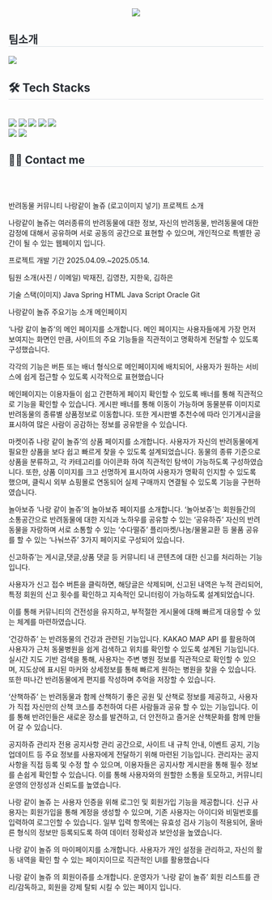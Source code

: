 <div align= "center">
    <img src="https://capsule-render.vercel.app/api?type=soft&color=e8b602&height=120&text=나랑같이%20놀쥬&fontColor=000000&fontSize=40" />
    </div>
    <div style="text-align: left;"> 
    <h2 style="border-bottom: 1px solid #d8dee4; color: #282d33;"> 팀소개 </h2>  
    <div style="font-weight: 700; font-size: 15px; text-align: left; color: #282d33;"> 
        <img src="![j](https://github.com/user-attachments/assets/4ee196e6-3725-4d50-a5c6-01c52741caef)>
    </li></li></li></li></li></li> </div> 
    </div>
    <div style="text-align: left;">
    <h2 style="border-bottom: 1px solid #d8dee4; color: #282d33;"> 🛠️ Tech Stacks </h2> <br> 
    <div style="margin: ; text-align: left;" "text-align: left;"> <img src="https://img.shields.io/badge/Spring-6DB33F?style=flat&logo=Spring&logoColor=white">
          <img src="https://img.shields.io/badge/Oracle-F80000?style=flat&logo=Oracle&logoColor=white">
          <img src="https://img.shields.io/badge/Notion-000000?style=flat&logo=Notion&logoColor=white">
          <img src="https://img.shields.io/badge/Java-007396?style=flat&logo=Java&logoColor=white">
          <img src="https://img.shields.io/badge/Javascript-F7DF1E?style=flat&logo=Javascript&logoColor=white">
          <br/><img src="https://img.shields.io/badge/jQuery-0769AD?style=flat&logo=jQuery&logoColor=white">
          <img src="https://img.shields.io/badge/Apache Tomcat-F8DC75?style=flat&logo=Apache Tomcat&logoColor=white">
          </div>
    </div>
    <div style="text-align: left;">
    <h2 style="border-bottom: 1px solid #d8dee4; color: #282d33;"> 🧑‍💻 Contact me </h2> <br> 
    <div style="text-align: left;">  </div>  <br> 
    <div style="text-align: left;">  </div> 
    </div>
    
    


반려동물 커뮤니티 나랑같이 놀쥬
(로고이미지 넣기)
프로젝트 소개

나랑같이 놀쥬는 여러종류의 반려동물에 대한 정보, 자신의 반려동물, 반려동물에 대한 감정에 대해서 공유하며 서로 공동의 공간으로 표현할 수 있으며, 개인적으로 특별한 공간이 될 수 있는 웹페이지 입니다.

프로젝트 개발 기간
2025.04.09.~2025.05.14.

팀원 소개(사진 / 이메일)
박재진, 김영찬, 지한욱, 김하은

기술 스택(이미지)
Java
Spring
HTML
Java Script
Oracle
Git

나랑같이 놀쥬 주요기능 소개
메인페이지

‘나랑 같이 놀쥬’의 메인 페이지를 소개합니다.
메인 페이지는 사용자들에게 가장 먼저 보여지는 화면인 만큼,
사이트의 주요 기능들을 직관적이고 명확하게 전달할 수 있도록 구성했습니다.

각각의 기능은 버튼 또는 배너 형식으로 메인페이지에 배치되어,
사용자가 원하는 서비스에 쉽게 접근할 수 있도록 시각적으로 표현했습니다

메인페이지는 이용자들이 쉽고 간편하게 페이지 확인할 수 있도록 배너를 통해 직관적으로 기능을 확인할 수 있습니다.
게시판 배너를 통해 이동이 가능하며 동물분류 이미지로 반려동물의 종류별 상품정보로 이동합니다.
또한 게시판별 추천수에 따라 인기게시글을 표시하여 많은 사람이 공감하는 정보를 공유받을 수 있습니다.

마켓이쥬
나랑 같이 놀쥬’의 상품 페이지를 소개합니다.
사용자가 자신의 반려동물에게 필요한 상품을 보다 쉽고 빠르게 찾을 수 있도록 설계되었습니다.
동물의 종류 기준으로 상품을 분류하고, 각 카테고리를 아이콘화 하여 직관적인 탐색이 가능하도록 구성하였습니다.
또한, 상품 이미지를 크고 선명하게 표시하여 사용자가 명확히 인지할 수 있도록 했으며, 클릭시 외부 쇼핑몰로 연동되어 실제 구매까지 연결될 수 있도록 기능을 구현하였습니다.

놀아보쥬
‘나랑 같이 놀쥬’의 놀아보쥬 페이지를 소개합니다.
‘놀아보쥬’는 회원들간의 소통공간으로 
반려동물에 대한 지식과 노하우를 공유할 수 있는 ‘공유하쥬’
자신의 반려동물을 자랑하며 서로 소통할 수 있는 ‘수다떨쥬’
플리마켓/나눔/물물교환 등 물품 공유를 할 수 있는 ‘나눠쓰쥬’
3가지 페이지로 구성되어 있습니다.

신고하쥬’는 게시글,댓글,상품 댓글 등 커뮤니티 내 콘텐츠에 대한 신고를 처리하는 기능입니다.

사용자가 신고 접수 버튼을 클릭하면, 해당글은 삭제되며, 신고된 내역은
누적 관리되어, 특정 회원의 신고 횟수를 확인하고 지속적인 모니터링이 가능하도록 설계되었습니다.

이를 통해 커뮤니티의 건전성을 유지하고, 부적절한 게시물에 대해 빠르게 대응할 수 있는 체계를 마련하였습니다.

‘건강하쥬’ 는 반려동물의 건강과 관련된 기능입니다.
KAKAO MAP API 를 활용하여 사용자가 근처 동물병원을 쉽게 검색하고 위치를 확인할 수 있도록 설계된 기능입니다.
실시간 지도 기반 검색을 통해, 사용자는 주변 병원 정보를 직관적으로
 확인할 수 있으며, 
지도상에 표시된 마커와 상세정보를 통해 빠르게 원하는 병원을 찾을 수 있습니다.
또한 떠나간 반려동물에게 편지를 작성하며 추억을 저장할 수 있습니다.

‘산책하쥬’ 는 반려동물과 함께 산책하기 좋은 공원 및 산책로 정보를 제공하고,
사용자가 직접 자신만의 산책 코스를 추천하여 다른 사람들과 공유 할 수 있는 기능입니다.
이를 통해 반려인들은 새로운 장소를 발견하고, 더 안전하고 즐거운 산책문화를 
함께 만들어 갈 수 있습니다.

공지하쥬  관리자 전용 공지사항 관리 공간으로, 사이트 내 규칙 안내, 이벤트 공지, 기능업데이트 등 주요 정보를 사용자에게 전달하기 위해 마련된 기능입니다.
관리자는 공지사항을 직접 등록 및 수정 할 수 있으며, 이용자들은 공지사항 게시판을 통해 필수 정보를 손쉽게 확인할 수 있습니다.
이를 통해 사용자와의 원할한 소통을 토모하고, 커뮤니티 운영의 안정성과 신뢰도를 높였습니다.

나랑 같이 놀쥬 는 사용자 인증을 위해 로그인 및 회원가입 기능을 제공합니다.
신규 사용자는 회원가입을 통해 계정을 생성할 수 있으며,
기존 사용자는 아이디와  비밀번호를 입력하여 로그인할 수 있습니다.
일부 입력 항목에는 유효성 검사 기능이 적용되어, 올바른 형식의 정보만 등록되도록 하여 데이터 정확성과 보안성을 높였습니다. 

나랑 같이 놀쥬 의 마이페이지를 소개합니다.
사용자가 개인 설정을 관리하고, 자신의 활동 내역을 
확인 할 수 있는 페이지이므로 직관적인 UI를 활용했습니다

나랑 같이 놀쥬 의 회원이쥬를 소개합니다.
운영자가  ‘나랑 같이 놀쥬’ 회원 리스트를 관리/감독하고,
회원을 강제 탈퇴 시킬 수 있는 페이지 입니다.







